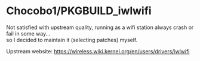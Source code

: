 Chocobo1/PKGBUILD_iwlwifi
===

Not satisfied with upstream quality, running as a wifi station always crash or fail in some way...<br>
so I decided to maintain it (selecting patches) myself.

Upstream website: https://wireless.wiki.kernel.org/en/users/drivers/iwlwifi

